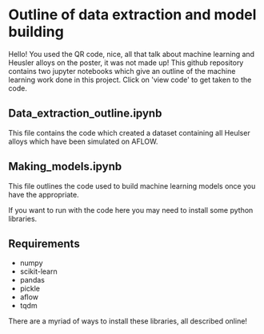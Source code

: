 # Outline of data extraction and model building

Hello! You used the QR code, nice, all that talk about machine learning and Heusler alloys on the poster, it was not made up! This github repository contains two jupyter notebooks which give an outline of the machine learning work done in this project. Click on 'view code' to get taken to the code.


## Data_extraction_outline.ipynb 

This file contains the code which created a dataset containing all Heulser alloys which have been simulated on AFLOW.

## Making_models.ipynb

This file outlines the code used to build machine learning models once you have the appropriate.

If you want to run with the code here you may need to install some python libraries.

## Requirements
* numpy
* scikit-learn
* pandas
* pickle
* aflow 
* tqdm

There are a myriad of ways to install these libraries, all described online!




